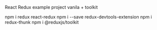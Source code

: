 React Redux example project
vanila + toolkit

npm i redux react-redux
npm i --save redux-devtools-extension
npm i redux-thunk
npm i @reduxjs/toolkit
